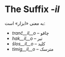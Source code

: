 # The Suffix *-il*

به معنی «ابزار» است:

- *tranĉ__il__o*    – چاقو
- *hak__il__o*      – تبر
- *ŝlos__il__o*     – کلید
- *timig__il__o*    – مترسک
